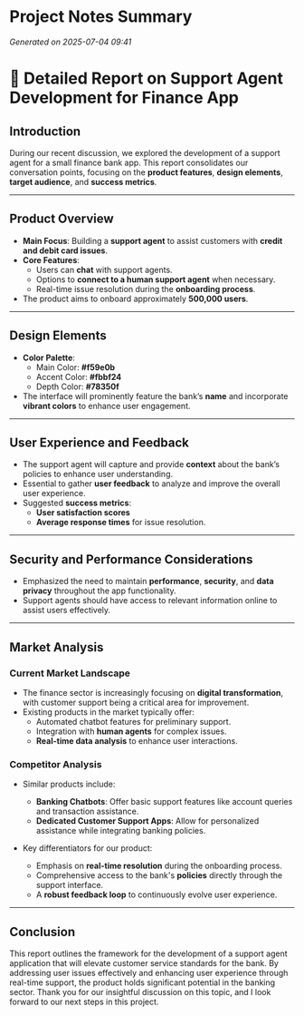 # Project Notes Summary

*Generated on 2025-07-04 09:41*

# 📝 Detailed Report on Support Agent Development for Finance App

## **Introduction**
During our recent discussion, we explored the development of a support agent for a small finance bank app. This report consolidates our conversation points, focusing on the **product features**, **design elements**, **target audience**, and **success metrics**.

---

## **Product Overview**
- **Main Focus**: Building a **support agent** to assist customers with **credit and debit card issues**.
- **Core Features**:
  - Users can **chat** with support agents.
  - Options to **connect to a human support agent** when necessary.
  - Real-time issue resolution during the **onboarding process**.
- The product aims to onboard approximately **500,000 users**.

---

## **Design Elements**
- **Color Palette**:
  - Main Color: **#f59e0b**
  - Accent Color: **#fbbf24**
  - Depth Color: **#78350f**
- The interface will prominently feature the bank’s **name** and incorporate **vibrant colors** to enhance user engagement.

---

## **User Experience and Feedback**
- The support agent will capture and provide **context** about the bank’s policies to enhance user understanding.
- Essential to gather **user feedback** to analyze and improve the overall user experience.
- Suggested **success metrics**:
  - **User satisfaction scores**
  - **Average response times** for issue resolution.

---

## **Security and Performance Considerations**
- Emphasized the need to maintain **performance**, **security**, and **data privacy** throughout the app functionality.
- Support agents should have access to relevant information online to assist users effectively.

---

## **Market Analysis**

### **Current Market Landscape**
- The finance sector is increasingly focusing on **digital transformation**, with customer support being a critical area for improvement.
- Existing products in the market typically offer:
  - Automated chatbot features for preliminary support.
  - Integration with **human agents** for complex issues.
  - **Real-time data analysis** to enhance user interactions.

### **Competitor Analysis**
- Similar products include:
  - **Banking Chatbots**: Offer basic support features like account queries and transaction assistance.
  - **Dedicated Customer Support Apps**: Allow for personalized assistance while integrating banking policies.
  
- Key differentiators for our product:
  - Emphasis on **real-time resolution** during the onboarding process.
  - Comprehensive access to the bank's **policies** directly through the support interface.
  - A **robust feedback loop** to continuously evolve user experience.

---

## **Conclusion**
This report outlines the framework for the development of a support agent application that will elevate customer service standards for the bank. By addressing user issues effectively and enhancing user experience through real-time support, the product holds significant potential in the banking sector. Thank you for our insightful discussion on this topic, and I look forward to our next steps in this project.